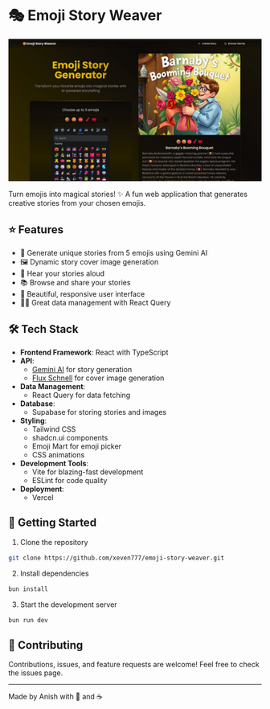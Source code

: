 # 🎭 Emoji Story Weaver

![Project Preview](public/og-img.jpg)

Turn emojis into magical stories! ✨ A fun web application that generates creative stories from your chosen emojis.

## ⭐ Features

- 🎯 Generate unique stories from 5 emojis using Gemini AI
- 🖼️ Dynamic story cover image generation
- 📖 Hear your stories aloud
- 📚 Browse and share your stories
- 🎨 Beautiful, responsive user interface
- 💁🏻 Great data management with React Query

## 🛠️ Tech Stack

- **Frontend Framework**: React with TypeScript
- **API**:
  - [Gemini AI](https://aistudio.google.com/) for story generation
  - [Flux Schnell](https://blog.anish7.me/blog/best-free-ai-img-generator-api/) for cover image generation
- **Data Management**:
  - React Query for data fetching
- **Database**:
  - Supabase for storing stories and images
- **Styling**:
  - Tailwind CSS
  - shadcn.ui components
  - Emoji Mart for emoji picker
  - CSS animations
- **Development Tools**:
  - Vite for blazing-fast development
  - ESLint for code quality
- **Deployment**:
  - Vercel

## 🚀 Getting Started

1. Clone the repository

```bash
git clone https://github.com/xeven777/emoji-story-weaver.git
```

2. Install dependencies

```bash
bun install
```

3. Start the development server

```bash
bun run dev
```

## 🤝 Contributing

Contributions, issues, and feature requests are welcome! Feel free to check the issues page.

---

Made by Anish with 💖 and ☕
